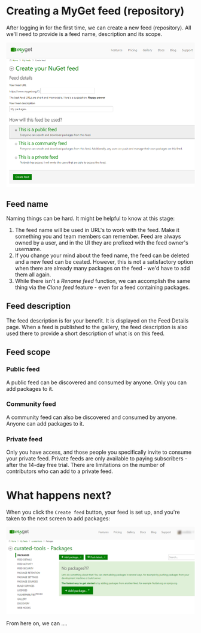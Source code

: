 # Creating a MyGet feed \(repository\)

After logging in for the first time, we can create a new feed \(repository\). All we'll need to provide is a feed name, description and its scope.

![Create a MyGet feed](assets/create-myget-feed.png)

## Feed name

Naming things can be hard. It might be helpful to know at this stage:

1. The feed name will be used in URL's to work with the feed. Make it something you and team members can remember. Feed are always owned by a user, and in the UI they are prefixed with the feed owner's username.
2. If you change your mind about the feed name, the feed can be deleted and a new feed can be ceated. However, this is not a satisfactory option when there are already many packages on the feed - we'd have to add them all again.
3. While there isn't a _Rename feed_ function, we can accomplish the same thing via the _Clone feed_ feature - even for a feed containing packages. 

## Feed description

The feed description is for your benefit. It is displayed on the Feed Details page. When a feed is published to the gallery, the feed description is also used there to provide a short description of what is on this feed.

## Feed scope

### Public feed

A public feed can be discovered and consumed by anyone. Only you can add packages to it.

### Community feed

A community feed can also be discovered and consumed by anyone. Anyone can add packages to it.

### Private feed

Only you have access, and those people you specifically invite to consume your private feed. Private feeds are only available to paying subscribers - after the 14-day free trial. There are limitations on the number of contributors who can add to a private feed.

# What happens next?

When you click the `Create feed` button, your feed is set up, and you're taken to the next screen to add packages:

![New feed was created](assets/new-feed-created.png)

From here on, we can ....